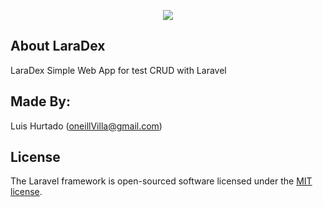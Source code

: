 <p align="center"><img src="https://laravel.com/assets/img/components/logo-laravel.svg"></p>


## About LaraDex

LaraDex Simple Web App for test CRUD with Laravel


## Made By:

Luis Hurtado (oneillVilla@gmail.com)


## License

The Laravel framework is open-sourced software licensed under the [MIT license](https://opensource.org/licenses/MIT).
